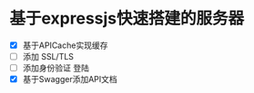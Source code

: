 # 基于expressjs快速搭建的服务器

- [x] 基于APICache实现缓存
- [ ] 添加 SSL/TLS
- [ ] 添加身份验证 登陆
- [x] 基于Swagger添加API文档
